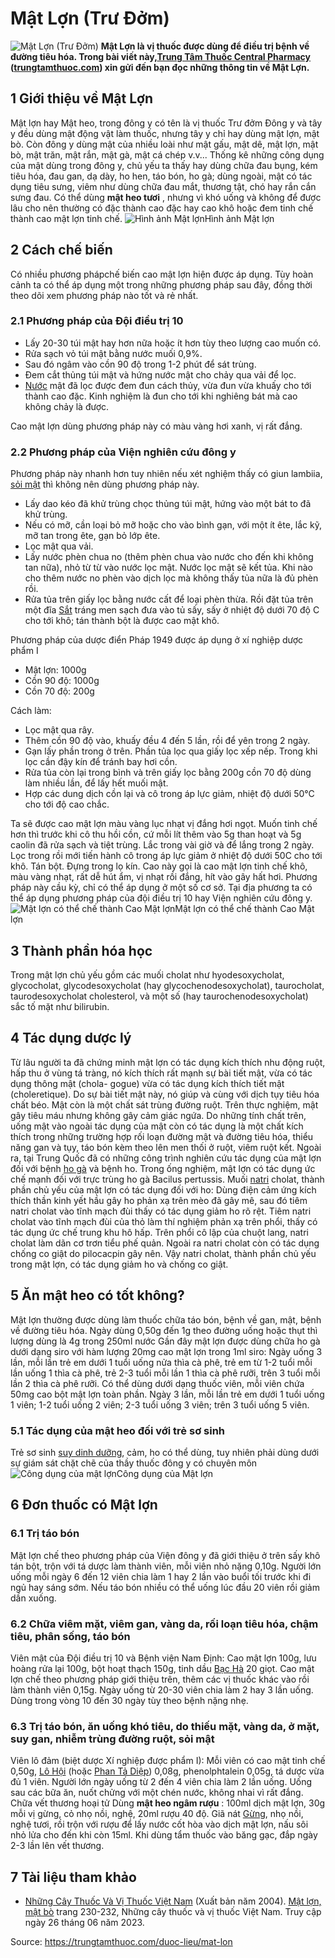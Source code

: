 # Mật Lợn (Trư Đởm)

![Mật Lợn \(Trư Đởm\)](https://trungtamthuoc.com/images/others/mat-lon-1-6628.jpg)
**Mật Lợn là vị thuốc được dùng để điều trị bệnh về đường tiêu hóa. Trong bài viết này,[Trung Tâm Thuốc Central Pharmacy](https://trungtamthuoc.com/ "Trung Tâm Thuốc Central Pharmacy") ([trungtamthuoc.com](https://trungtamthuoc.com/ "trungtamthuoc.com")) xin gửi đến bạn đọc những thông tin về Mật Lợn.**
##  1 Giới thiệu về Mật Lợn
Mật lợn hay Mật heo, trong đông y có tên là vị thuốc Trư đởm
Đông y và tây y đều dùng mật động vật làm thuốc, nhưng tây y chỉ hay dùng mật lợn, mật bò. Còn đông y dùng mật của nhiều loài như mật gấu, mật dê, mật lợn, mật bò, mật trăn, mật rắn, mật gà, mật cá chép v.v... 
Thống kê những công dụng của mật dùng trong đông y, chủ yếu ta thấy hay dùng chữa đau bụng, kém tiêu hóa, đau gan, dạ dày, ho hen, táo bón, ho gà; dùng ngoài, mật có tác dụng tiêu sưng, viêm như dùng chữa đau mắt, thương tật, chó hay rắn cắn sưng đau. 
Có thể dùng **mật heo tươi** , nhưng vì khó uống và không để được lâu cho nên thường có đặc thành cao đặc hay cao khô hoặc đem tinh chế thành cao mật lợn tinh chế. 
![Hình ảnh Mật lợn](https://trungtamthuoc.com/images/item/mat-lon-2.jpg)Hình ảnh Mật lợn
##  2 Cách chế biến
Có nhiều phương phápchế biến cao mật lợn hiện được áp dụng. Tùy hoàn cảnh ta có thể áp dụng một trong những phương pháp sau đây, đồng thời theo dõi xem phương pháp nào tốt và rẻ nhất. 
### 2.1 Phương pháp của Đội điều trị 10
  * Lấy 20-30 túi mật hay hơn nữa hoặc ít hơn tùy theo lượng cao muốn có.
  * Rửa sạch vỏ túi mật bằng nước muối 0,9%.
  * Sau đó ngâm vào cồn 90 độ trong 1-2 phút để sát trùng.
  * Đem cắt thủng túi mật và hứng nước mật cho chảy qua vải để lọc.
  * [Nước](https://trungtamthuoc.com/hoat-chat/nuoc "Nước") mật đã lọc được đem đun cách thủy, vừa đun vừa khuấy cho tới thành cao đặc. Kinh nghiệm là đun cho tới khi nghiêng bát mà cao không chảy là được. 


Cao mật lợn dùng phương pháp này có màu vàng hơi xanh, vị rất đắng.
### 2.2 Phương pháp của Viện nghiên cứu đông y
Phương pháp này nhanh hơn tuy nhiên nếu xét nghiệm thấy có giun lambiia, [sỏi mật](https://trungtamthuoc.com/bai-viet/nguyen-nhan-trieu-chung-cach-dieu-tri-va-phong-ngua-benh-soi-mat "sỏi mật") thì không nên dùng phương pháp này.
  * Lấy dao kéo đã khử trùng chọc thủng túi mật, hứng vào một bát to đã khử trùng.
  * Nếu có mỡ, cần loại bỏ mỡ hoặc cho vào bình gạn, với một ít ête, lắc kỹ, mỡ tan trong ête, gạn bỏ lớp ête.
  * Lọc mật qua vải.
  * Lấy nước phèn chua no (thêm phèn chua vào nước cho đến khi không tan nữa), nhỏ từ từ vào nước lọc mật. Nước lọc mật sẽ kết tủa. Khi nào cho thêm nước no phèn vào dịch lọc mà không thấy tủa nữa là đủ phèn rồi.
  * Rửa tủa trên giấy lọc bằng nước cất để loại phèn thừa. Rồi đặt tủa trên một đĩa [Sắt](https://trungtamthuoc.com/hoat-chat/sat "Sắt") tráng men sạch đưa vào tủ sấy, sấy ở nhiệt độ dưới 70 độ C cho tới khô; tán thành bột là được cao mật khô.


Phương pháp của dược điển Pháp 1949 được áp dụng ở xí nghiệp dược phẩm I
  * Mật lợn: 1000g
  * Cồn 90 độ: 1000g
  * Cồn 70 độ: 200g


Cách làm: 
  * Lọc mật qua rây.
  * Thêm cồn 90 độ vào, khuấy đều 4 đến 5 lần, rồi để yên trong 2 ngày.
  * Gạn lấy phần trong ở trên. Phần tủa lọc qua giấy lọc xếp nếp. Trong khi lọc cần đậy kín để tránh bay hơi cồn.
  * Rửa tủa còn lại trong bình và trên giấy lọc bằng 200g cồn 70 độ dùng làm nhiều lần, để lấy hết muối mật.
  * Hợp các dung dịch cồn lại và cô trong áp lực giảm, nhiệt độ dưới 50°C cho tới độ cao chắc.


Ta sẽ được cao mật lợn màu vàng lục nhạt vị đắng hơi ngọt. 
Muốn tinh chế hơn thì trước khi cô thu hồi cồn, cứ mỗi lít thêm vào 5g than hoạt và 5g caolin đã rửa sạch và tiệt trùng. Lắc trong vài giờ và để lắng trong 2 ngày. Lọc trong rồi mới tiến hành cô trong áp lực giảm ở nhiệt độ dưới 50C cho tới khô. Tán bột. Đựng trong lọ kín. Cao này gọi là cao mật lợn tinh chế khô, màu vàng nhạt, rất dễ hút ẩm, vị nhạt rồi đắng, hít vào gây hất hơi. 
Phương pháp này cầu kỳ, chỉ có thể áp dụng ở một số cơ sở. Tại địa phương ta có thể áp dụng phương pháp của đội điều trị 10 hay Viện nghiên cứu đông y. 
![Mật lợn có thể chế thành Cao Mật lợn](https://trungtamthuoc.com/images/item/mat-lon-3.jpg)Mật lợn có thể chế thành Cao Mật lợn
##  3 Thành phần hóa học
Trong mật lợn chủ yếu gồm các muối cholat như hyodesoxycholat, glycocholat, glycodesoxycholat (hay glycochenodesoxycholat), taurocholat, taurodesoxycholat cholesterol, và một số (hay taurochenodesoxycholat) sắc tố mặt như bilirubin. 
##  4 Tác dụng dược lý
Từ lâu người ta đã chứng minh mật lợn có tác dụng kích thích nhu động ruột, hấp thu ở vùng tá tràng, nó kích thích rất mạnh sự bài tiết mật, vừa có tác dụng thông mật (chola- gogue) vừa có tác dụng kích thích tiết mật (choleretique). Do sự bài tiết mật này, nó giúp và cùng với dịch tụy tiêu hóa chất béo. 
Mật còn là một chất sát trùng đường ruột.
Trên thực nghiệm, mật gây tiêu máu nhưng không gây cảm giác ngứa. 
Do những tính chất trên, uống mật vào ngoài tác dụng của mật còn có tác dụng là một chất kích thích trong những trường hợp rối loạn đường mật và đường tiêu hóa, thiểu năng gan và tụy, táo bón kèm theo lên men thối ở ruột, viêm ruột kết. 
Ngoài ra, tại Trung Quốc đã có những công trình nghiên cứu tác dụng của mật lợn đối với bệnh [ho gà](https://trungtamthuoc.com/bai-viet/ho-ga-o-tre-em "ho gà") và bệnh ho. Trong ống nghiệm, mật lợn có tác dụng ức chế mạnh đối với trực trùng ho gà Bacilus pertussis. 
Muối [natri](https://trungtamthuoc.com/hoat-chat/natri "natri") cholat, thành phần chủ yếu của mật lợn có tác dụng đối với ho: Dùng điện cảm ứng kích thích thần kinh yết hầu gây ho phản xạ trên mèo đã gây mê, sau đó tiêm natri cholat vào tĩnh mạch đùi thấy có tác dụng giảm ho rõ rệt. 
Tiêm natri cholat vào tĩnh mạch đùi của thỏ làm thí nghiệm phản xạ trên phổi, thấy có tác dụng ức chế trung khu hô hấp. 
Trên phổi cô lập của chuột lang, natri cholat làm dãn cơ trơn tiểu phế quản. 
Ngoài ra natri cholat còn có tác dụng chống co giật do pilocacpin gây nên. Vậy natri cholat, thành phần chủ yếu trong mật lợn, có tác dụng giảm ho và chống co giật.
##  5 Ăn mật heo có tốt không?
Mật lợn thường được dùng làm thuốc chữa táo bón, bệnh về gan, mật, bệnh về đường tiêu hóa. 
Ngày dùng 0,50g đến 1g theo đường uống hoặc thụt thì lượng dùng là 4g trong 250ml nước
Gần đây mật lợn được dùng chữa ho gà dưới dạng siro với hàm lượng 20mg cao mật lợn trong 1ml siro: Ngày uống 3 lần, mỗi lần trẻ em dưới 1 tuổi uống nửa thìa cà phê, trẻ em từ 1-2 tuổi mỗi lần uống 1 thìa cà phê, trẻ 2-3 tuổi mỗi lần 1 thìa cà phê rưỡi, trên 3 tuổi mỗi lần 2 thìa cà phê rưỡi.
Có thể dùng dưới dạng thuốc viên, mỗi viên chứa 50mg cao bột mật lợn toàn phần. Ngày 3 lần, mỗi lần trẻ em dưới 1 tuổi uống 1 viên; 1-2 tuổi uống 2 viên; 2-3 tuổi uống 3 viên; trên 3 tuổi uống 5 viên. 
### 5.1 Tác dụng của mật heo đối với trẻ sơ sinh
Trẻ sơ sinh [suy dinh dưỡng](https://trungtamthuoc.com/bai-viet/suy-dinh-duong-tre-em "suy dinh dưỡng"), cảm, ho có thể dùng, tuy nhiên phải dùng dưới sự giám sát chặt chẽ của thầy thuốc đông y có chuyên môn
![Công dụng của mật lợn](https://trungtamthuoc.com/images/item/mat-lon-4.jpg)Công dụng của Mật lợn
##  6 Đơn thuốc có Mật lợn
### 6.1 Trị táo bón
Mật lợn chế theo phương pháp của Viện đông y đã giới thiệu ở trên sấy khô tán bột, trộn với tá dược làm thành viên, mỗi viên nhỏ nặng 0,10g.
Người lớn uống mỗi ngày 6 đến 12 viên chia làm 1 hay 2 lần vào buổi tối trước khi đi ngủ hay sáng sớm. Nếu táo bón nhiều có thể uống lúc đầu 20 viên rồi giảm dần xuống. 
### 6.2 Chữa viêm mặt, viêm gan, vàng da, rối loạn tiêu hóa, chậm tiêu, phân sống, táo bón
Viên mật của Đội điều trị 10 và Bệnh viện Nam Định: Cao mật lợn 100g, lưu hoàng rửa lại 100g, bột hoạt thạch 150g, tinh dầu [Bạc Hà](https://trungtamthuoc.com/duoc-lieu/bac-ha "Bạc Hà") 20 giọt. Cao mật lợn chế theo phương pháp giới thiệu trên, thêm các vị thuốc khác vào rồi làm thành viên 0,15g.
Ngày uống từ 20-30 viên chia làm 2 hay 3 lần uống. Dùng trong vòng 10 đến 30 ngày tùy theo bệnh nặng nhẹ.
### 6.3 Trị táo bón, ăn uống khó tiêu, do thiếu mặt, vàng da, ở mặt, suy gan, nhiễm trùng đường ruột, sỏi mật
Viên lô đảm (biệt dược Xí nghiệp được phẩm I): Mỗi viên có cao mật tinh chế 0,50g, [Lô Hội](https://trungtamthuoc.com/hoat-chat/lo-hoi "Lô Hội") (hoặc [Phan Tả Diệp](https://trungtamthuoc.com/hoat-chat/phan-ta-diep "Phan Tả Diệp")) 0,08g, phenolphtalein 0,05g, tá dược vừa đủ 1 viên.
Người lớn ngày uống từ 2 đến 4 viên chia làm 2 lần uống. Uống sau các bữa ăn, nuốt chửng với một chén nước, không nhai vì rất đắng. 
Chữa vết thương hoại tử
Dùng **mật heo ngâm rượu** : 100ml dịch mật lợn, 30g mỗi vị gừng, cỏ nhọ nồi, nghệ, 20ml rượu 40 độ. Giã nát [Gừng](https://trungtamthuoc.com/hoat-chat/gung "Gừng"), nhọ nồi, nghệ tươi, rồi trộn với rượu để lấy nước cốt hòa vào dịch mật lợn, nấu sôi nhỏ lửa cho đến khi còn 15ml. Khi dùng tẩm thuốc vào băng gạc, đắp ngày 2-3 lần lên vết thương.
##  7 Tài liệu tham khảo
  * [Những Cây Thuốc Và Vị Thuốc Việt Nam](https://trungtamthuoc.com/duoc-lieu "Những Cây Thuốc Và Vị Thuốc Việt Nam") (Xuất bản năm 2004). [Mật lợn, mật bò](https://trungtamthuoc.com/upload/pdf/nhung-cay-thuoc-va-vi-thuoc-viet-nam-trungtamthuoc.com.pdf#page=245) trang 230-232, Những cây thuốc và vị thuốc Việt Nam. Truy cập ngày 26 tháng 06 năm 2023.




Source: https://trungtamthuoc.com/duoc-lieu/mat-lon